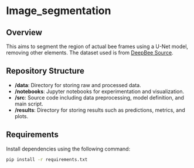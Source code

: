 # Image_segmentation

## Overview
This aims to segment the region of actual bee frames using a U-Net model, removing other elements. The dataset used is from [DeepBee Source](https://github.com/avsthigao/deepbee-source/tree/release-0.1/src/data/resources).

## Repository Structure
- **/data**: Directory for storing raw and processed data.
- **/notebooks**: Jupyter notebooks for experimentation and visualization.
- **/src**: Source code including data preprocessing, model definition, and main script.
- **/results**: Directory for storing results such as predictions, metrics, and plots.

## Requirements
Install dependencies using the following command:
```bash
pip install -r requirements.txt
